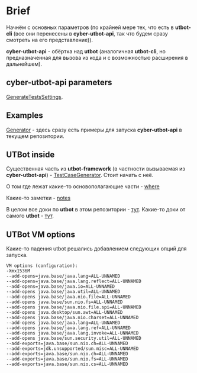 # Brief

Начнём с основных параметров (по крайней мере тех, что есть в **utbot-cli** (все они перенесены в **cyber-utbot-api**, так что будем сразу смотреть на его представление)).

**cyber-utbot-api** - обёртка над **utbot** (аналогичная **utbot-cli**, но предназначенная для вызова из кода и с возможностью расширения в дальнейшем).

## cyber-utbot-api parameters

[GenerateTestsSettings](cyberok/api/GenerateTestsSettings.md).

## Examples

[Generator](../test/kotlin/Generator.kt) - здесь сразу есть примеры для запуска **cyber-utbot-api** в текущем репозитории.

## UTBot inside

Существенная часть из **utbot-framework** (в частности вызываемая из **cyber-utbot-api**) - [TestCaseGenerator](utbot/TestCaseGenerator.md). Стоит начать с неё.

О том где лежат какие-то основополагающие части - [where](utbot/where.md)

Какие-то заметки - [notes](utbot/notes.md)

В целом все доки по **utbot** в этом репозитории - [тут](utbot). Какие-то доки от самого **utbot** - [тут](../../../docs).

## UTBot VM options

Какие-то падения utbot решались добавлением следующих опций для запуска. 

```
VM options (configuration): 
-Xmx1536M
--add-opens=java.base/java.lang=ALL-UNNAMED
--add-opens=java.base/java.lang.reflect=ALL-UNNAMED
--add-opens=java.base/java.io=ALL-UNNAMED
--add-opens java.base/java.util=ALL-UNNAMED
--add-opens java.base/java.nio.file=ALL-UNNAMED
--add-opens java.base/sun.nio.fs=ALL-UNNAMED
--add-opens java.base/java.nio.file.spi=ALL-UNNAMED
--add-opens java.desktop/sun.awt=ALL-UNNAMED
--add-opens java.base/java.nio.charset=ALL-UNNAMED
--add-opens java.base/java.lang=ALL-UNNAMED
--add-opens java.base/java.lang.ref=ALL-UNNAMED
--add-opens java.base/java.lang.invoke=ALL-UNNAMED
--add-opens java.base/sun.security.util=ALL-UNNAMED
--add-exports=java.base/sun.nio.ch=ALL-UNNAMED
--add-exports=jdk.unsupported/sun.misc=ALL-UNNAMED
--add-exports=java.base/sun.nio.ch=ALL-UNNAMED
--add-exports=java.base/sun.nio.fs=ALL-UNNAMED
--add-exports=java.base/sun.nio.cs=ALL-UNNAMED
```
